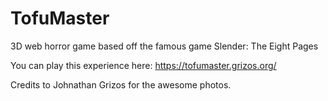 ﻿# TofuMaster

3D web horror game based off the famous game Slender: The Eight Pages

You can play this experience here:
https://tofumaster.grizos.org/

Credits to Johnathan Grizos for the awesome photos.

